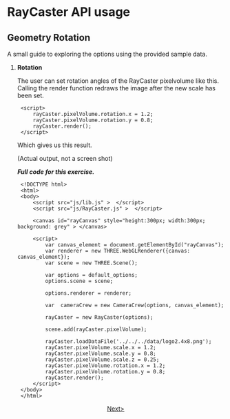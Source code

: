 RayCaster API usage
===================

Geometry Rotation
-----------------


A small guide to exploring the options using the provided sample data.

1. **Rotation**

    The user can set rotation angles of the RayCaster pixelvolume like this.
    Calling the render function redraws the image
    after the new scale has been set.
    
        <script>
            rayCaster.pixelVolume.rotation.x = 1.2;
            rayCaster.pixelVolume.rotation.y = 0.8;
            rayCaster.render();
        </script>
        
    Which gives us this result. 
    
    <canvas id="rayCanvas" style="height:300px; width:300px; background: grey" ></canvas>
    
    (Actual output, not a screen shot)
   
    ***Full code for this exercise.***

        <!DOCTYPE html> 
        <html> 
        <body> 
            <script src="js/lib.js" >  </script>
            <script src="js/RayCaster.js" >  </script>

            <canvas id="rayCanvas" style="height:300px; width:300px; background: grey" > </canvas>

            <script>
                var canvas_element = document.getElementById("rayCanvas");
                var renderer = new THREE.WebGLRenderer({canvas: canvas_element});
                var scene = new THREE.Scene();

                var options = default_options;
                options.scene = scene;

                options.renderer = renderer;

                var  cameraCrew = new CameraCrew(options, canvas_element);

                rayCaster = new RayCaster(options);

                scene.add(rayCaster.pixelVolume);

                rayCaster.loadDataFile('../../../data/logo2.4x8.png');           
                rayCaster.pixelVolume.scale.x = 1.2;
                rayCaster.pixelVolume.scale.y = 0.8;
                rayCaster.pixelVolume.scale.z = 0.25;
                rayCaster.pixelVolume.rotation.x = 1.2;
                rayCaster.pixelVolume.rotation.y = 0.8;
                rayCaster.render();   
            </script>   
        </body> 
        </html> 

<p style="text-align:center">
<a href="./api_use_1.2.html"><Prev</a>
<a href="./api_use_1.4.html">Next></a>
</p>

<script src="../../../js/lib.js"  ></script>
<script src="../../../js/RayCaster.js"></script>
<script>
    var canvas_element = document.getElementById("rayCanvas");
    var renderer = new THREE.WebGLRenderer({canvas: canvas_element});
    var scene = new THREE.Scene();

    var options = default_options;
    options.scene = scene;
 options.URLroot="../../../";
    options.renderer = renderer;

    var  cameraCrew = new CameraCrew(options, canvas_element);

    rayCaster = new RayCaster(options);

    scene.add(rayCaster.pixelVolume);

    rayCaster.loadDataFile('../../../data/logo2.4x8.png');           
    rayCaster.pixelVolume.scale.x = 1.2;
    rayCaster.pixelVolume.scale.y = 0.8;
    rayCaster.pixelVolume.scale.z = 0.25;
    rayCaster.pixelVolume.rotation.x = 1.2;
    rayCaster.pixelVolume.rotation.y = 0.8;
    rayCaster.render();
</script>
